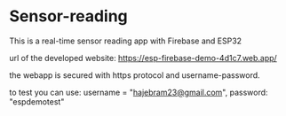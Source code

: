 # Sensor-reading
This is a real-time sensor reading app with Firebase and ESP32

url of the developed website: https://esp-firebase-demo-4d1c7.web.app/

the webapp is secured with https protocol and username-password.

to test you can use: username = "hajebram23@gmail.com", password: "espdemotest"

